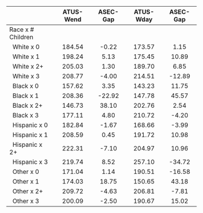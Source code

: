 
|                      |    ATUS-Wend |     ASEC-Gap |    ATUS-Wday |     ASEC-Gap |
| -------------------- | :----------: | :----------: | :----------: | :----------: |
| Race x # Children    |              |              |              |              |
| &nbsp;&nbsp;White x 0 |       184.54 |        -0.22 |       173.57 |         1.15 |
| &nbsp;&nbsp;White x 1 |       198.24 |         5.13 |       175.45 |        10.89 |
| &nbsp;&nbsp;White x 2+ |       205.03 |         1.30 |       189.70 |         6.85 |
| &nbsp;&nbsp;White x 3 |       208.77 |        -4.00 |       214.51 |       -12.89 |
| &nbsp;&nbsp;Black x 0 |       157.62 |         3.35 |       143.23 |        11.75 |
| &nbsp;&nbsp;Black x 1 |       208.36 |       -22.92 |       147.78 |        45.57 |
| &nbsp;&nbsp;Black x 2+ |       146.73 |        38.10 |       202.76 |         2.54 |
| &nbsp;&nbsp;Black x 3 |       177.11 |         4.80 |       210.72 |        -4.20 |
| &nbsp;&nbsp;Hispanic x 0 |       182.84 |        -1.67 |       168.66 |        -3.99 |
| &nbsp;&nbsp;Hispanic x 1 |       208.59 |         0.45 |       191.72 |        10.98 |
| &nbsp;&nbsp;Hispanic x 2+ |       222.31 |        -7.10 |       204.97 |        10.96 |
| &nbsp;&nbsp;Hispanic x 3 |       219.74 |         8.52 |       257.10 |       -34.72 |
| &nbsp;&nbsp;Other x 0 |       171.04 |         1.14 |       190.51 |       -16.58 |
| &nbsp;&nbsp;Other x 1 |       174.03 |        18.75 |       150.65 |        43.18 |
| &nbsp;&nbsp;Other x 2+ |       209.72 |        -4.63 |       206.81 |        -7.81 |
| &nbsp;&nbsp;Other x 3 |       200.09 |        -2.50 |       190.67 |        15.02 |

